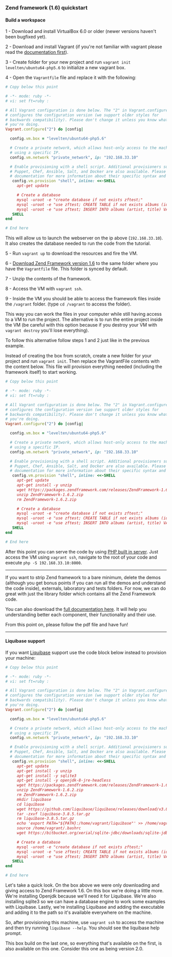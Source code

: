 ### Zend framework (1.6) quickstart

#### Build a workspace

1 - Download and install VirtualBox 6.0 or older (newer versions haven't been bugfixed yet).

2 - Download and install Vagrant (if you're not familiar with vagrant please read the [documentation first](https://www.vagrantup.com/docs/)).

3 - Create folder for your new project and run `vagrant init levelten/ubuntu64-php5.6` to initialize a new vagrant box.

4 - Open the `Vagrantfile` file and replace it with the following:

```ruby
# Copy below this point

# -*- mode: ruby -*-
# vi: set ft=ruby :

# All Vagrant configuration is done below. The "2" in Vagrant.configure
# configures the configuration version (we support older styles for
# backwards compatibility). Please don't change it unless you know what
# you're doing.
Vagrant.configure("2") do |config|

  config.vm.box = "levelten/ubuntu64-php5.6"

  # Create a private network, which allows host-only access to the machine
  # using a specific IP.
  config.vm.network "private_network", ip: "192.168.33.10"

  # Enable provisioning with a shell script. Additional provisioners such as
  # Puppet, Chef, Ansible, Salt, and Docker are also available. Please see the
  # documentation for more information about their specific syntax and use.
   config.vm.provision "shell", inline: <<-SHELL
     apt-get update

     # Create a database
     mysql -uroot -e "create database if not exists zftest;"
     mysql -uroot -e "use zftest; CREATE TABLE if not exists albums (id int(11) NOT NULL auto_increment, artist varchar(100) NOT NULL, title varchar(100) NOT NULL, PRIMARY KEY (id));"
     mysql -uroot -e "use zftest; INSERT INTO albums (artist, title) VALUES ('Duffy','Rockferry'), ('Van Morrison', 'Kepp it Simple');"
   SHELL
end

# End here
```

This will allow us to launch the webserver on the ip above (`192.168.33.10`). It also creates the database needed to run the code from the tutorial.

5 - Run `vagrant up` to download the resources and fire the VM.

6 - [Download Zend Framework version 1.6](https://packages.zendframework.com/releases/ZendFramework-1.6.2/ZendFramework-1.6.2.zip) to the same folder where you have the `Vagrantfile` file. This folder is synced by default.

7 - Unzip the contents of the framework.

8 - Access the VM with `vagrant ssh`.

9 - Inside the VM you should be able to access the framework files inside the `/vagrant` folder. (type `cd /vagrant` to access the folder).

This way you can work the files in your computer while still having access to a VM to run the project. The alternative is to run the entire project inside the VM (be careful with this option because if you destroy your VM with `vagrant destroy` you'll lose everything).

To follow this alternative follow steps 1 and 2 just like in the previous example.

Instead of creating the box from scratch, create a new folder for your project and run `vagrant init`. Then replace the VagrantFile contents with the content below. This file will provision everything needed (including the framework itself) to start working.

```ruby
# Copy below this point

# -*- mode: ruby -*-
# vi: set ft=ruby :

# All Vagrant configuration is done below. The "2" in Vagrant.configure
# configures the configuration version (we support older styles for
# backwards compatibility). Please don't change it unless you know what
# you're doing.
Vagrant.configure("2") do |config|

  config.vm.box = "levelten/ubuntu64-php5.6"

  # Create a private network, which allows host-only access to the machine
  # using a specific IP.
  config.vm.network "private_network", ip: "192.168.33.10"

  # Enable provisioning with a shell script. Additional provisioners such as
  # Puppet, Chef, Ansible, Salt, and Docker are also available. Please see the
  # documentation for more information about their specific syntax and use.
   config.vm.provision "shell", inline: <<-SHELL
     apt-get update
     apt-get install -y unzip
     wget https://packages.zendframework.com/releases/ZendFramework-1.6.2/ZendFramework-1.6.2.zip
     unzip ZendFramework-1.6.2.zip
     rm ZendFramework-1.6.2.zip

     # Create a database
     mysql -uroot -e "create database if not exists zftest;"
     mysql -uroot -e "use zftest; CREATE TABLE if not exists albums (id int(11) NOT NULL auto_increment, artist varchar(100) NOT NULL, title varchar(100) NOT NULL, PRIMARY KEY (id));"
     mysql -uroot -e "use zftest; INSERT INTO albums (artist, title) VALUES ('Duffy','Rockferry'), ('Van Morrison', 'Kepp it Simple');"
   SHELL
end

# End here
```

After this point you can serve the code by using [PHP built in server](https://www.php.net/manual/en/features.commandline.webserver.php). Just access the VM using `vagrant ssh`, navigate to the root of your code and execute `php -S 192.168.33.10:8000`.

----

If you want to strip Zend framework to a bare minimum, delete the demos (although you get bonus points if you can run all the demos and understand the code inside), externals, laboratory and tests folders. For now, we can do great with just the library folder which contains all the Zend Framework code.

You can also download the [full documentation here](https://packages.zendframework.com/releases/ZendFramework-1.6.2/ZendFramework-1.6.2-manual-en.zip). It will help you understanding better each component, their functionality and their use.

From this point on, please follow the pdf file and have fun!

----

#### Liquibase support

If you want [Liquibase](https://www.liquibase.org/) support use the code block below instead to provision your machine:

```ruby
# Copy below this point

# -*- mode: ruby -*-
# vi: set ft=ruby :

# All Vagrant configuration is done below. The "2" in Vagrant.configure
# configures the configuration version (we support older styles for
# backwards compatibility). Please don't change it unless you know what
# you're doing.
Vagrant.configure("2") do |config|

  config.vm.box = "levelten/ubuntu64-php5.6"

  # Create a private network, which allows host-only access to the machine
  # using a specific IP.
  config.vm.network "private_network", ip: "192.168.33.10"

  # Enable provisioning with a shell script. Additional provisioners such as
  # Puppet, Chef, Ansible, Salt, and Docker are also available. Please see the
  # documentation for more information about their specific syntax and use.
   config.vm.provision "shell", inline: <<-SHELL
     apt-get update
     apt-get install -y unzip
     apt-get install -y sqlite3
     apt-get install -y openjdk-8-jre-headless
     wget https://packages.zendframework.com/releases/ZendFramework-1.6.2/ZendFramework-1.6.2.zip
     unzip ZendFramework-1.6.2.zip
     rm ZendFramework-1.6.2.zip
     mkdir liquibase
     cd liquibase
     wget https://github.com/liquibase/liquibase/releases/download/v3.8.5/liquibase-3.8.5.tar.gz
     tar -zxvf liquibase-3.8.5.tar.gz
     rm liquibase-3.8.5.tar.gz
     echo 'export PATH="${PATH}:/home/vagrant/liquibase"' >> /home/vagrant/.bashrc
     source /home/vagrant/.bashrc
     wget https://bitbucket.org/xerial/sqlite-jdbc/downloads/sqlite-jdbc-3.30.1.jar

     # Create a database
     mysql -uroot -e "create database if not exists zftest;"
     mysql -uroot -e "use zftest; CREATE TABLE if not exists albums (id int(11) NOT NULL auto_increment, artist varchar(100) NOT NULL, title varchar(100) NOT NULL, PRIMARY KEY (id));"
     mysql -uroot -e "use zftest; INSERT INTO albums (artist, title) VALUES ('Duffy','Rockferry'), ('Van Morrison', 'Kepp it Simple');"
   SHELL
end

# End here
```

Let's take a quick look. On the box above we were only downloading and giving access to Zend Framework 1.6. On this box we're doing a little more. We're installing Openjdk because we'll need it for Liquibase. We're also installing sqlite3 so we can have a database engine to work some examples with Liquibase. Lastly, we're installing Liquibase and adding the executable and adding it to the path so it's available everywhere on the machine.

So, after provisioning this machine, use `vagrant ssh` to access the machine and then try running `liquibase --help`. You should see the liquibase help prompt.

This box build on the last one, so everything that's available on the first, is also available on this one. Consider this one as being version 2.0.
